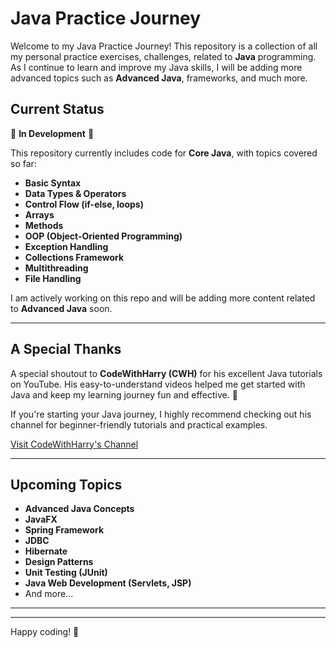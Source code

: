 # Java Practice Journey

Welcome to my Java Practice Journey! This repository is a collection of all my personal practice exercises, challenges,  related to **Java** programming. As I continue to learn and improve my Java skills, I will be adding more advanced topics such as **Advanced Java**, frameworks, and much more.

## Current Status

🚧 **In Development** 🚧

This repository currently includes code for **Core Java**, with topics covered so far:

- **Basic Syntax**
- **Data Types & Operators**
- **Control Flow (if-else, loops)**
- **Arrays**
- **Methods**
- **OOP (Object-Oriented Programming)**
- **Exception Handling**
- **Collections Framework**
- **Multithreading**
- **File Handling**

I am actively working on this repo and will be adding more content related to **Advanced Java** soon.

---

## A Special Thanks

A special shoutout to **CodeWithHarry (CWH)** for his excellent Java tutorials on YouTube. His easy-to-understand videos helped me get started with Java and keep my learning journey fun and effective. 🙏

If you're starting your Java journey, I highly recommend checking out his channel for beginner-friendly tutorials and practical examples.

[Visit CodeWithHarry's Channel](https://www.youtube.com/CodeWithHarry)

---

## Upcoming Topics

- **Advanced Java Concepts**
- **JavaFX**
- **Spring Framework**
- **JDBC**
- **Hibernate**
- **Design Patterns**
- **Unit Testing (JUnit)**
- **Java Web Development (Servlets, JSP)**
- And more...

---


---

Happy coding! 🚀


